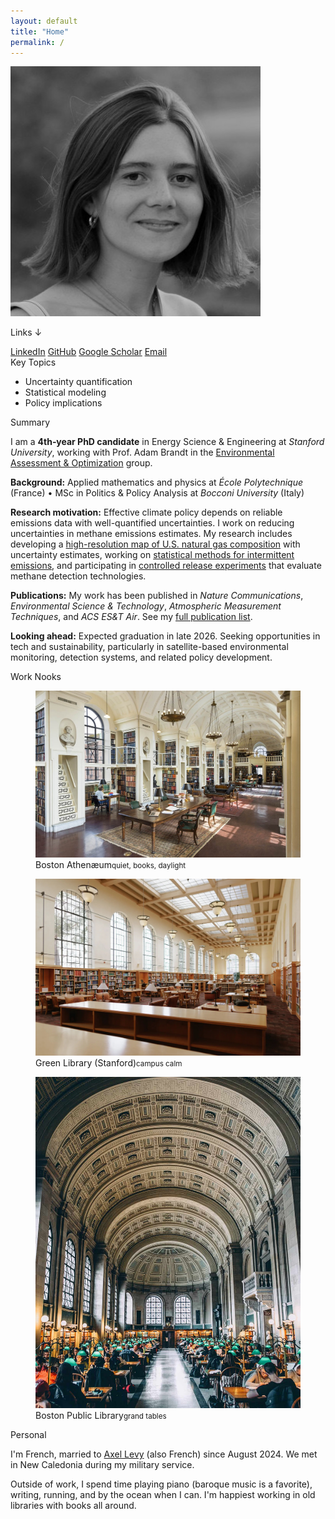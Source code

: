 ```yaml
---
layout: default
title: "Home"
permalink: /
---
```

<div class="header-grid">
  <div class="profile">
    <img class="photo" src="/assets/img/avatar.jpg" alt="Portrait of Philippine Burdeau">
    <div class="identity">
      <p class="social-note">Links ↓</p>
      <div class="social">
        <a class="icon linkedin" href="https://www.linkedin.com/in/philippine-burdeau/" aria-label="LinkedIn" target="_blank" rel="noopener" title="LinkedIn"><span>LinkedIn</span></a>
        <a class="icon github" href="https://github.com/pburdeau" aria-label="GitHub" target="_blank" rel="noopener" title="GitHub"><span>GitHub</span></a>
        <a class="icon scholar" href="https://scholar.google.com/citations?user=sJb11sYAAAAJ&hl=fr" aria-label="Google Scholar" target="_blank" rel="noopener" title="Google Scholar"><span>Google Scholar</span></a>
        <a class="icon email" href="mailto:pburdeau@stanford.edu" aria-label="Email" title="Email"><span>Email</span></a>
      </div>
    </div>
  </div>
  <div class="topics">
    <div class="section-title">Key Topics</div>
    <ul class="big-bullets">
      <li>Uncertainty quantification</li>
      <li>Statistical modeling</li>
      <li>Policy implications</li>
    </ul>
  </div>
</div>

<div class="h2">Summary</div>

<p>I am a <strong>4th‑year PhD candidate</strong> in Energy Science & Engineering at <em>Stanford University</em>, working with Prof. Adam Brandt in the <a href="https://eao.stanford.edu/" target="_blank" rel="noopener">Environmental Assessment & Optimization</a> group.</p>

<p><strong>Background:</strong> Applied mathematics and physics at <em>École Polytechnique</em> (France) • MSc in Politics & Policy Analysis at <em>Bocconi University</em> (Italy)</p>

<p><strong>Research motivation:</strong> Effective climate policy depends on reliable emissions data with well-quantified uncertainties. I work on reducing uncertainties in methane emissions estimates. My research includes developing a <a href="/research#gas-composition">high-resolution map of U.S. natural gas composition</a> with uncertainty estimates, working on <a href="/research#statistical-inference">statistical methods for intermittent emissions</a>, and participating in <a href="/research#technology-evaluation">controlled release experiments</a> that evaluate methane detection technologies.</p>

<p><strong>Publications:</strong> My work has been published in <em>Nature Communications</em>, <em>Environmental Science & Technology</em>, <em>Atmospheric Measurement Techniques</em>, and <em>ACS ES&T Air</em>. See my <a href="/publications/">full publication list</a>.</p>

<p><strong>Looking ahead:</strong> Expected graduation in late 2026. Seeking opportunities in tech and sustainability, particularly in satellite-based environmental monitoring, detection systems, and related policy development.</p>

<div class="h2">Work Nooks</div>
<div class="nooks">
  <figure class="nook">
    <a href="https://www.bostonathenaeum.org/" target="_blank" rel="noopener">
      <img src="/assets/img/athenaeum.jpg" alt="Boston Athenæum reading room">
    </a>
    <figcaption>Boston Athenæum<small>quiet, books, daylight</small></figcaption>
  </figure>
  <figure class="nook">
    <a href="https://library.stanford.edu/green" target="_blank" rel="noopener">
      <img src="/assets/img/green-library.jpg" alt="Cecil H. Green Library, Stanford University">
    </a>
    <figcaption>Green Library (Stanford)<small>campus calm</small></figcaption>
  </figure>
  <figure class="nook">
    <a href="https://www.bpl.org/" target="_blank" rel="noopener">
      <img src="/assets/img/third-place.jpg" alt="Boston Public Library">
    </a>
    <figcaption>Boston Public Library<small>grand tables</small></figcaption>
  </figure>
</div>

<div class="h2">Personal</div>
<p>I'm French, married to <a href="https://axlevy.com/" target="_blank" rel="noopener">Axel Levy</a> (also French) since August 2024. We met in New Caledonia during my military service.</p>
<p>Outside of work, I spend time playing piano (baroque music is a favorite), writing, running, and by the ocean when I can. I'm happiest working in old libraries with books all around.</p>
